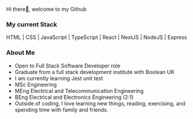 Hi there👋, welcome to my Github

<h3>My current Stack</h3>
HTML | CSS | JavaScript | TypeScript | React | NextJS | NodeJS | Express

<h3>About Me</h3>

- Open to Full Stack Software Developer role
- Graduate from a full stack development institute with Boolean UK
- I am currently learning Jest unit test
- MSc Engineering
- MEng Electrical and Telecommunication Engineering
- BEng Electrical and Electronics Engineering (2:1)
- Outside of coding, I love learning new things, reading, exercising, and spending time with family and friends.
